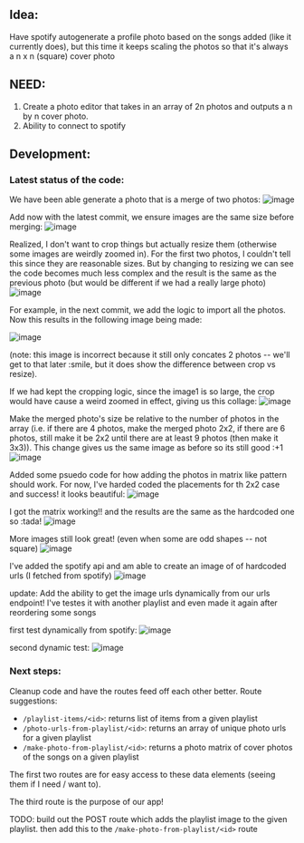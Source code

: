 ## Idea:
Have spotify autogenerate a profile photo based on the songs added (like it currently does), but this time it keeps scaling the photos so that it's always a n x n (square) cover photo

## NEED: 
1) Create a photo editor that takes in an array of 2n photos and outputs a n by n cover photo. 
2) Ability to connect to spotify 



## Development: 

### Latest status of the code: 

We have been able generate a photo that is a merge of two photos: 
![image](test-images/testMerge2&3.jpeg)

Add now with the latest commit, we ensure images are the same size before merging: 
![image](test-images/testMerge2&3-make-images-same-size.jpeg)

Realized, I don't want to crop things but actually resize them (otherwise some images are weirdly zoomed in). For the first two photos, I couldn't tell this since they are reasonable sizes. But by changing to resizing we can see the code becomes much less complex and the result is the same as the previous photo (but would be different if we had a really large photo)
![image](test-images/testMerge2&3-make-images-same-size-VIA-resize.jpeg)

For example, in the next commit, we add the logic to import all the photos. Now this results in the following image being made:

![image](test-images/testMergeALL-with-resize.jpeg)

(note: this image is incorrect because it still only concates 2 photos -- we'll get to that later :smile, but it does show the difference between crop vs resize). 

If we had kept the cropping logic, since the image1 is so large, the crop would have cause a weird zoomed in effect, giving us this collage: 
![image](test-images/testMergeALL-with-crop.jpeg)

Make the merged photo's size be relative to the number of photos in the array (i.e. if there are 4 photos, make the merged photo 2x2, if there are 6 photos, still make it be 2x2 until there are at least 9 photos (then make it 3x3)). This change gives us the same image as before so its still good :+1
![image](test-images/test-n-by-n-size.jpeg)

Added some psuedo code for how adding the photos in matrix like pattern should work. For now, I've harded coded the placements for th 2x2 case and success! it looks beautiful: 
![image](/test-images/test-hard-code-image-placement.jpeg) 

I got the matrix working!! and the results are the same as the hardcoded one so :tada! 
![image](test-images/test-make-matrix-placement.jpeg)

More images still look great! (even when some are odd shapes -- not square)
![image](test-images/test-make-matrix-with-more-photos.jpeg)

I've added the spotify api and am able to create an image of of hardcoded urls (I fetched from spotify)
![image](./test-images/spotify-test-1.jpeg)

update: 
Add the ability to get the image urls dynamically from our urls endpoint! I've testes it with another playlist and even made it again after reordering some songs

first test dynamically from spotify: 
![image](test-images/spotify-test-2.jpeg)

second dynamic test: 
![image](test-images/spotify-test-3.jpeg)

### Next steps: 
Cleanup code and have the routes feed off each other better. 
Route suggestions: 
* `/playlist-items/<id>`: returns list of items from a given playlist
* `/photo-urls-from-playlist/<id>`: returns an array of unique photo urls for a given playlist
* `/make-photo-from-playlist/<id>`: returns a photo matrix of cover photos of the songs on a given playlist

The first two routes are for easy access to these data elements (seeing them if I need / want to). 

The third route is the purpose of our app! 

TODO: build out the POST route which adds the playlist image to the given playlist. then add this to the `/make-photo-from-playlist/<id>` route
